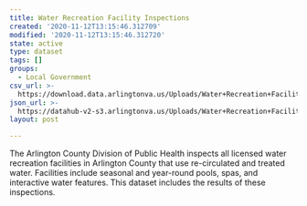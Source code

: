 ```yaml
---
title: Water Recreation Facility Inspections
created: '2020-11-12T13:15:46.312709'
modified: '2020-11-12T13:15:46.312720'
state: active
type: dataset
tags: []
groups:
  - Local Government
csv_url: >-
  https://download.data.arlingtonva.us/Uploads/Water+Recreation+Facility+Inspections.csv
json_url: >-
  https://datahub-v2-s3.arlingtonva.us/Uploads/Water+Recreation+Facility+Inspections.json?$top=10000
layout: post

---
```

The Arlington County Division of Public Health inspects all licensed water recreation facilities in Arlington County that use re-circulated and treated water. Facilities include seasonal and year-round pools, spas, and interactive water features. This dataset includes the results of these inspections.
